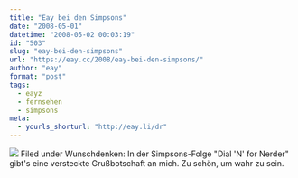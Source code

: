 ```yaml
---
title: "Eay bei den Simpsons"
date: "2008-05-01"
datetime: "2008-05-02 00:03:19"
id: "503"
slug: "eay-bei-den-simpsons"
url: "https://eay.cc/2008/eay-bei-den-simpsons/"
author: "eay"
format: "post"
tags:
  - eayz
  - fernsehen
  - simpsons
meta:
  - yourls_shorturl: "http://eay.li/dr"
---
```


![](/uploads/2008/simpsonseay.jpg) Filed under Wunschdenken: In der Simpsons-Folge "Dial 'N' for Nerder" gibt's eine versteckte Grußbotschaft an mich. Zu schön, um wahr zu sein.
